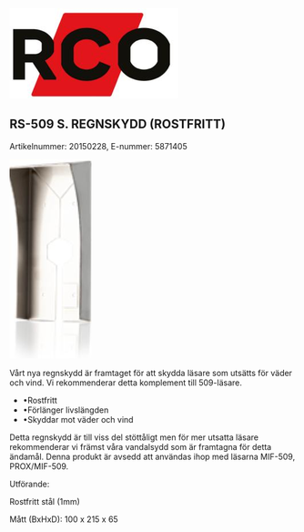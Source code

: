 ![](_page_0_Picture_0.jpeg)

## RS-509 S. REGNSKYDD (ROSTFRITT)

Artikelnummer: 20150228, E-nummer: 5871405

![](_page_0_Picture_3.jpeg)

Vårt nya regnskydd är framtaget för att skydda läsare som utsätts för väder och vind. Vi rekommenderar detta komplement till 509-läsare.

- •Rostfritt
- •Förlänger livslängden
- •Skyddar mot väder och vind

Detta regnskydd är till viss del stöttåligt men för mer utsatta läsare rekommenderar vi främst våra vandalsydd som är framtagna för detta ändamål. Denna produkt är avsedd att användas ihop med läsarna MIF-509, PROX/MIF-509.

Utförande:

Rostfritt stål (1mm)

Mått (BxHxD): 100 x 215 x 65